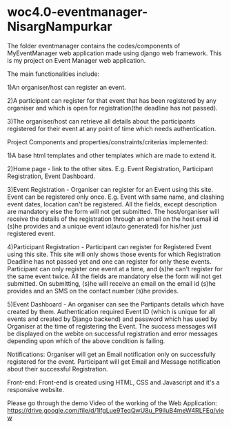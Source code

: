 # woc4.0-eventmanager-NisargNampurkar

The folder eventmanager contains the codes/components of MyEventManager web application made using django web framework.
This is my project on Event Manager web application.

The main functionalities include:

1)An organiser/host can register an event.

2)A participant can register for that event that has been registered by any organiser and which is open for registration(the deadline has not passed).

3)The organiser/host can retrieve all details about the participants registered for their event at any point of time which needs authentication.

Project Components and properties/constraints/criterias implemented:

1)A base html templates and other templates which are made to extend it.

2)Home page - link to the other sites. E.g. Event Registration, Participant Registration, Event Dashboard.

3)Event Registration - Organiser can register for an Event using this site. Event can be registered only once. E.g. Event with same name, and clashing event dates, location can't be registered. All the fields, except description are mandatory else the form will not get submitted. The host/organiser will receive the details of the registration through an email on the host email id (s)he provides and a unique event id(auto generated) for his/her just registered event.

4)Participant Registration - Participant can register for Registered Event using this site. This site will only shows those events for which Registration Deadline has not passed yet and one can register for only these events. Participant can only register one event at a time, and (s)he can't register for the same event twice. All the fields are mandatory else the form will not get submitted. On submitting, (s)he will receive an email on the email id (s)he provides and an SMS on the contact number (s)he provides.

5)Event Dashboard - An organiser can see the Partipants details which have created by them. Authentication required Event ID (which is unique for all events and created by Django backend) and password which has used by Organiser at the time of registering the Event.
The success messages will be displayed on the webite on successful registration and error messages depending upon which of the above condition is failing. 

Notifications:
Organiser will get an Email notification only on successfully registered for the event.
Participant will get Email and Message notification about their successful Registration.

Front-end:
Front-end is created using HTML, CSS and Javascript and it's a responsive website.

Please go through the demo Video of the working of the Web Application: https://drive.google.com/file/d/1lfgLue9TeqQwU8u_P9iIuB4meW4RLFEg/view
